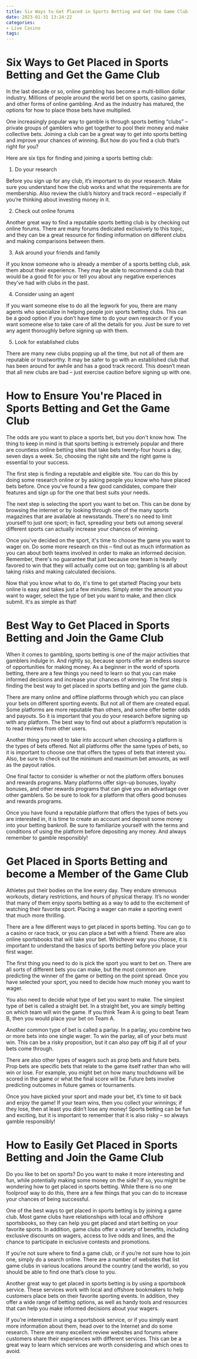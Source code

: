 ```yaml
---
title: Six Ways to Get Placed in Sports Betting and Get the Game Club
date: 2023-01-31 13:24:22
categories:
- Live Casino
tags:
---
```



# Six Ways to Get Placed in Sports Betting and Get the Game Club

In the last decade or so, online gambling has become a multi-billion dollar industry. Millions of people around the world bet on sports, casino games, and other forms of online gambling. And as the industry has matured, the options for how to place those bets have multiplied.

One increasingly popular way to gamble is through sports betting “clubs” – private groups of gamblers who get together to pool their money and make collective bets. Joining a club can be a great way to get into sports betting and improve your chances of winning. But how do you find a club that’s right for you?

Here are six tips for finding and joining a sports betting club:

1. Do your research

Before you sign up for any club, it’s important to do your research. Make sure you understand how the club works and what the requirements are for membership. Also review the club’s history and track record – especially if you’re thinking about investing money in it.

2. Check out online forums

Another great way to find a reputable sports betting club is by checking out online forums. There are many forums dedicated exclusively to this topic, and they can be a great resource for finding information on different clubs and making comparisons between them.

3. Ask around your friends and family

If you know someone who is already a member of a sports betting club, ask them about their experience. They may be able to recommend a club that would be a good fit for you or tell you about any negative experiences they’ve had with clubs in the past.

4. Consider using an agent

If you want someone else to do all the legwork for you, there are many agents who specialize in helping people join sports betting clubs. This can be a good option if you don’t have time to do your own research or if you want someone else to take care of all the details for you. Just be sure to vet any agent thoroughly before signing up with them.

5. Look for established clubs

There are many new clubs popping up all the time, but not all of them are reputable or trustworthy. It may be safer to go with an established club that has been around for awhile and has a good track record. This doesn’t mean that all new clubs are bad – just exercise caution before signing up with one.

# How to Ensure You're Placed in Sports Betting and Get the Game Club

The odds are you want to place a sports bet, but you don't know how. The thing to keep in mind is that sports betting is extremely popular and there are countless online betting sites that take bets twenty-four hours a day, seven days a week. So, choosing the right site and the right game is essential to your success.

The first step is finding a reputable and eligible site. You can do this by doing some research online or by asking people you know who have placed bets before. Once you've found a few good candidates, compare their features and sign up for the one that best suits your needs.

The next step is selecting the sport you want to bet on. This can be done by browsing the internet or by looking through one of the many sports magazines that are available at newsstands. There's no need to limit yourself to just one sport; in fact, spreading your bets out among several different sports can actually increase your chances of winning.

Once you've decided on the sport, it's time to choose the game you want to wager on. Do some more research on this – find out as much information as you can about both teams involved in order to make an informed decision. Remember, there's no guarantee that just because one team is heavily favored to win that they will actually come out on top; gambling is all about taking risks and making calculated decisions.

Now that you know what to do, it's time to get started! Placing your bets online is easy and takes just a few minutes. Simply enter the amount you want to wager, select the type of bet you want to make, and then click submit. It's as simple as that!

#  Best Way to Get Placed in Sports Betting and Join the Game Club

When it comes to gambling, sports betting is one of the major activities that gamblers indulge in. And rightly so, because sports offer an endless source of opportunities for making money. As a beginner in the world of sports betting, there are a few things you need to learn so that you can make informed decisions and increase your chances of winning. The first step is finding the best way to get placed in sports betting and join the game club.

There are many online and offline platforms through which you can place your bets on different sporting events. But not all of them are created equal. Some platforms are more reputable than others, and some offer better odds and payouts. So it is important that you do your research before signing up with any platform. The best way to find out about a platform’s reputation is to read reviews from other users.

Another thing you need to take into account when choosing a platform is the types of bets offered. Not all platforms offer the same types of bets, so it is important to choose one that offers the types of bets that interest you. Also, be sure to check out the minimum and maximum bet amounts, as well as the payout ratios.

One final factor to consider is whether or not the platform offers bonuses and rewards programs. Many platforms offer sign-up bonuses, loyalty bonuses, and other rewards programs that can give you an advantage over other gamblers. So be sure to look for a platform that offers good bonuses and rewards programs.

Once you have found a reputable platform that offers the types of bets you are interested in, it is time to create an account and deposit some money into your betting bankroll. Be sure to familiarize yourself with the terms and conditions of using the platform before depositing any money. And always remember to gamble responsibly!

# Get Placed in Sports Betting and become a Member of the Game Club

Athletes put their bodies on the line every day. They endure strenuous workouts, dietary restrictions, and hours of physical therapy. It’s no wonder that many of them enjoy sports betting as a way to add to the excitement of watching their favorite sport. Placing a wager can make a sporting event that much more thrilling.

There are a few different ways to get placed in sports betting. You can go to a casino or race track, or you can place a bet with a friend. There are also online sportsbooks that will take your bet. Whichever way you choose, it is important to understand the basics of sports betting before you place your first wager.

The first thing you need to do is pick the sport you want to bet on. There are all sorts of different bets you can make, but the most common are predicting the winner of the game or betting on the point spread. Once you have selected your sport, you need to decide how much money you want to wager.

You also need to decide what type of bet you want to make. The simplest type of bet is called a straight bet. In a straight bet, you are simply betting on which team will win the game. If you think Team A is going to beat Team B, then you would place your bet on Team A.

Another common type of bet is called a parlay. In a parlay, you combine two or more bets into one single wager. To win the parlay, all of your bets must win. This can be a risky proposition, but it can also pay off big if all of your bets come through.

There are also other types of wagers such as prop bets and future bets. Prop bets are specific bets that relate to the game itself rather than who will win or lose. For example, you might bet on how many touchdowns will be scored in the game or what the final score will be. Future bets involve predicting outcomes in future games or tournaments.

Once you have picked your sport and made your bet, it’s time to sit back and enjoy the game! If your team wins, then you collect your winnings; if they lose, then at least you didn’t lose any money! Sports betting can be fun and exciting, but it is important to remember that it is also risky – so always gamble responsibly!

# How to Easily Get Placed in Sports Betting and Join the Game Club

Do you like to bet on sports? Do you want to make it more interesting and fun, while potentially making some money on the side? If so, you might be wondering how to get placed in sports betting. While there is no one foolproof way to do this, there are a few things that you can do to increase your chances of being successful.

One of the best ways to get placed in sports betting is by joining a game club. Most game clubs have relationships with local and offshore sportsbooks, so they can help you get placed and start betting on your favorite sports. In addition, game clubs offer a variety of benefits, including exclusive discounts on wagers, access to live odds and lines, and the chance to participate in exclusive contests and promotions.

If you’re not sure where to find a game club, or if you’re not sure how to join one, simply do a search online. There are a number of websites that list game clubs in various locations around the country (and the world), so you should be able to find one that’s close to you.

Another great way to get placed in sports betting is by using a sportsbook service. These services work with local and offshore bookmakers to help customers place bets on their favorite sporting events. In addition, they offer a wide range of betting options, as well as handy tools and resources that can help you make informed decisions about your wagers.

If you’re interested in using a sportsbook service, or if you simply want more information about them, head over to the Internet and do some research. There are many excellent review websites and forums where customers share their experiences with different services. This can be a great way to learn which services are worth considering and which ones to avoid.